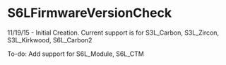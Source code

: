 # S6LFirmwareVersionCheck

11/19/15 - Initial Creation.  Current support is for S3L_Carbon, S3L_Zircon, S3L_Kirkwood, S6L_Carbon2

To-do: Add support for S6L_Module, S6L_CTM
